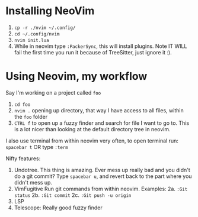 # Installing NeoVim
1. `cp -r ./nvim ~/.config/`
2. `cd ~/.config/nvim`
3. `nvim init.lua`
4. While in neovim type `:PackerSync`, this will install plugins. Note IT WILL fail the first time you run it because of TreeSitter,
just ignore it :).

# Using Neovim, my workflow
Say I'm working on a project called `foo`

1. `cd foo`
2. `nvim .` opening up directory, that way I have access to all files, within the `foo` folder
3. `CTRL f` to open up a fuzzy finder and search for file I want to go to. This is a lot nicer than looking at the default directory tree in neovim.

I also use terminal from within neovim very often, to open terminal run: `spacebar t` OR type `:term`

Nifty features:
1. Undotree. This thing is amazing. Ever mess up really bad and you didn't do a git commit? Type `spacebar u`, and revert back to the part where you didn't mess up.
2. VimFugitive Run git commands from within neovim. Examples:
    2a. `:Git status`
    2b. `:Git commit`
    2c. `:Git push -u origin`
3. LSP
4. Telescope: Really good fuzzy finder


